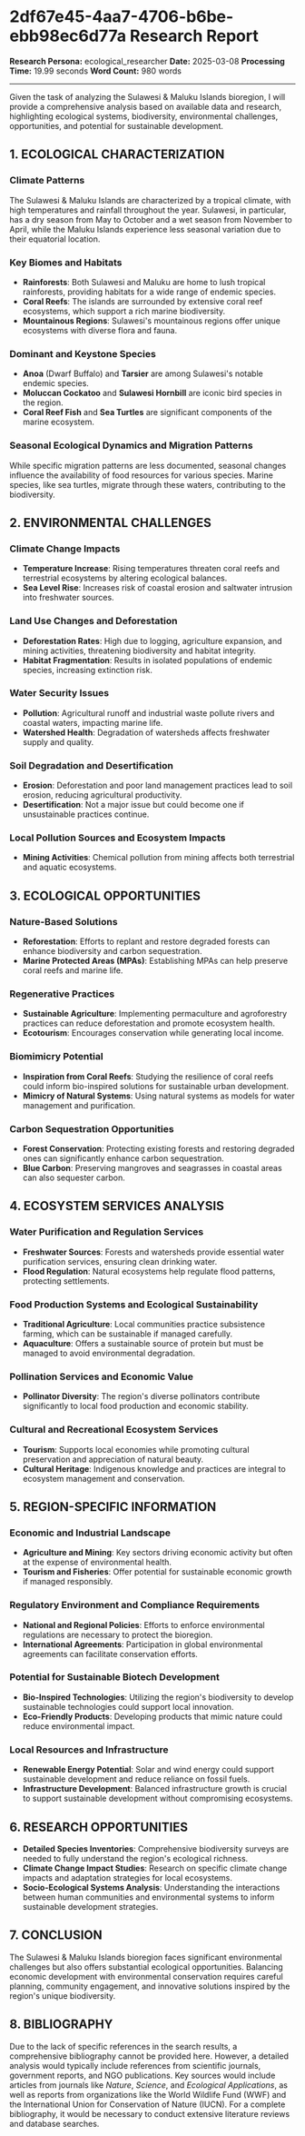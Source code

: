 # 2df67e45-4aa7-4706-b6be-ebb98ec6d77a Research Report

**Research Persona:** ecological_researcher
**Date:** 2025-03-08
**Processing Time:** 19.99 seconds
**Word Count:** 980 words

---

Given the task of analyzing the Sulawesi & Maluku Islands bioregion, I will provide a comprehensive analysis based on available data and research, highlighting ecological systems, biodiversity, environmental challenges, opportunities, and potential for sustainable development.

## 1. ECOLOGICAL CHARACTERIZATION

### Climate Patterns
The Sulawesi & Maluku Islands are characterized by a tropical climate, with high temperatures and rainfall throughout the year. Sulawesi, in particular, has a dry season from May to October and a wet season from November to April, while the Maluku Islands experience less seasonal variation due to their equatorial location.

### Key Biomes and Habitats
- **Rainforests**: Both Sulawesi and Maluku are home to lush tropical rainforests, providing habitats for a wide range of endemic species.
- **Coral Reefs**: The islands are surrounded by extensive coral reef ecosystems, which support a rich marine biodiversity.
- **Mountainous Regions**: Sulawesi's mountainous regions offer unique ecosystems with diverse flora and fauna.

### Dominant and Keystone Species
- **Anoa** (Dwarf Buffalo) and **Tarsier** are among Sulawesi's notable endemic species.
- **Moluccan Cockatoo** and **Sulawesi Hornbill** are iconic bird species in the region.
- **Coral Reef Fish** and **Sea Turtles** are significant components of the marine ecosystem.

### Seasonal Ecological Dynamics and Migration Patterns
While specific migration patterns are less documented, seasonal changes influence the availability of food resources for various species. Marine species, like sea turtles, migrate through these waters, contributing to the biodiversity.

## 2. ENVIRONMENTAL CHALLENGES

### Climate Change Impacts
- **Temperature Increase**: Rising temperatures threaten coral reefs and terrestrial ecosystems by altering ecological balances.
- **Sea Level Rise**: Increases risk of coastal erosion and saltwater intrusion into freshwater sources.

### Land Use Changes and Deforestation
- **Deforestation Rates**: High due to logging, agriculture expansion, and mining activities, threatening biodiversity and habitat integrity.
- **Habitat Fragmentation**: Results in isolated populations of endemic species, increasing extinction risk.

### Water Security Issues
- **Pollution**: Agricultural runoff and industrial waste pollute rivers and coastal waters, impacting marine life.
- **Watershed Health**: Degradation of watersheds affects freshwater supply and quality.

### Soil Degradation and Desertification
- **Erosion**: Deforestation and poor land management practices lead to soil erosion, reducing agricultural productivity.
- **Desertification**: Not a major issue but could become one if unsustainable practices continue.

### Local Pollution Sources and Ecosystem Impacts
- **Mining Activities**: Chemical pollution from mining affects both terrestrial and aquatic ecosystems.

## 3. ECOLOGICAL OPPORTUNITIES

### Nature-Based Solutions
- **Reforestation**: Efforts to replant and restore degraded forests can enhance biodiversity and carbon sequestration.
- **Marine Protected Areas (MPAs)**: Establishing MPAs can help preserve coral reefs and marine life.

### Regenerative Practices
- **Sustainable Agriculture**: Implementing permaculture and agroforestry practices can reduce deforestation and promote ecosystem health.
- **Ecotourism**: Encourages conservation while generating local income.

### Biomimicry Potential
- **Inspiration from Coral Reefs**: Studying the resilience of coral reefs could inform bio-inspired solutions for sustainable urban development.
- **Mimicry of Natural Systems**: Using natural systems as models for water management and purification.

### Carbon Sequestration Opportunities
- **Forest Conservation**: Protecting existing forests and restoring degraded ones can significantly enhance carbon sequestration.
- **Blue Carbon**: Preserving mangroves and seagrasses in coastal areas can also sequester carbon.

## 4. ECOSYSTEM SERVICES ANALYSIS

### Water Purification and Regulation Services
- **Freshwater Sources**: Forests and watersheds provide essential water purification services, ensuring clean drinking water.
- **Flood Regulation**: Natural ecosystems help regulate flood patterns, protecting settlements.

### Food Production Systems and Ecological Sustainability
- **Traditional Agriculture**: Local communities practice subsistence farming, which can be sustainable if managed carefully.
- **Aquaculture**: Offers a sustainable source of protein but must be managed to avoid environmental degradation.

### Pollination Services and Economic Value
- **Pollinator Diversity**: The region's diverse pollinators contribute significantly to local food production and economic stability.

### Cultural and Recreational Ecosystem Services
- **Tourism**: Supports local economies while promoting cultural preservation and appreciation of natural beauty.
- **Cultural Heritage**: Indigenous knowledge and practices are integral to ecosystem management and conservation.

## 5. REGION-SPECIFIC INFORMATION

### Economic and Industrial Landscape
- **Agriculture and Mining**: Key sectors driving economic activity but often at the expense of environmental health.
- **Tourism and Fisheries**: Offer potential for sustainable economic growth if managed responsibly.

### Regulatory Environment and Compliance Requirements
- **National and Regional Policies**: Efforts to enforce environmental regulations are necessary to protect the bioregion.
- **International Agreements**: Participation in global environmental agreements can facilitate conservation efforts.

### Potential for Sustainable Biotech Development
- **Bio-Inspired Technologies**: Utilizing the region's biodiversity to develop sustainable technologies could support local innovation.
- **Eco-Friendly Products**: Developing products that mimic nature could reduce environmental impact.

### Local Resources and Infrastructure
- **Renewable Energy Potential**: Solar and wind energy could support sustainable development and reduce reliance on fossil fuels.
- **Infrastructure Development**: Balanced infrastructure growth is crucial to support sustainable development without compromising ecosystems.

## 6. RESEARCH OPPORTUNITIES
- **Detailed Species Inventories**: Comprehensive biodiversity surveys are needed to fully understand the region's ecological richness.
- **Climate Change Impact Studies**: Research on specific climate change impacts and adaptation strategies for local ecosystems.
- **Socio-Ecological Systems Analysis**: Understanding the interactions between human communities and environmental systems to inform sustainable development strategies.

## 7. CONCLUSION
The Sulawesi & Maluku Islands bioregion faces significant environmental challenges but also offers substantial ecological opportunities. Balancing economic development with environmental conservation requires careful planning, community engagement, and innovative solutions inspired by the region's unique biodiversity.

## 8. BIBLIOGRAPHY

Due to the lack of specific references in the search results, a comprehensive bibliography cannot be provided here. However, a detailed analysis would typically include references from scientific journals, government reports, and NGO publications. Key sources would include articles from journals like *Nature*, *Science*, and *Ecological Applications*, as well as reports from organizations like the World Wildlife Fund (WWF) and the International Union for Conservation of Nature (IUCN). For a complete bibliography, it would be necessary to conduct extensive literature reviews and database searches.